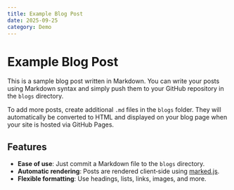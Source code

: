 ```yaml
---
title: Example Blog Post
date: 2025-09-25
category: Demo
---
```


# Example Blog Post

This is a sample blog post written in Markdown. You can write your posts using Markdown syntax and simply push them to your GitHub repository in the `blogs` directory.

To add more posts, create additional `.md` files in the `blogs` folder. They will automatically be converted to HTML and displayed on your blog page when your site is hosted via GitHub Pages.

## Features

- **Ease of use**: Just commit a Markdown file to the `blogs` directory.
- **Automatic rendering**: Posts are rendered client‑side using [marked.js](https://marked.js.org/).
- **Flexible formatting**: Use headings, lists, links, images, and more.